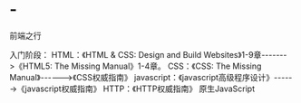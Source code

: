 # -
前端之行


入门阶段：
HTML：《HTML & CSS: Design and Build Websites》1-9章------->《HTML5: The Missing Manual》1-4章。
CSS：《CSS: The Missing Manual》------>《CSS权威指南》
javascript：《javascript高级程序设计》------>《javascript权威指南》
HTTP：《HTTP权威指南》
原生JavaScript
